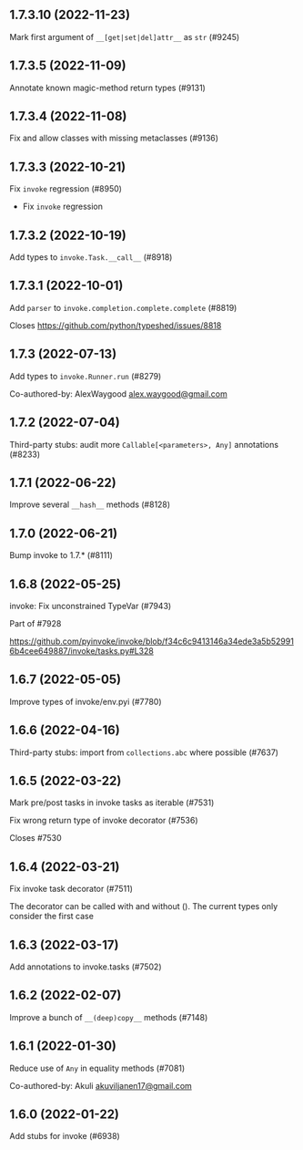 ## 1.7.3.10 (2022-11-23)

Mark first argument of `__[get|set|del]attr__` as `str` (#9245)

## 1.7.3.5 (2022-11-09)

Annotate known magic-method return types (#9131)

## 1.7.3.4 (2022-11-08)

Fix and allow classes with missing metaclasses (#9136)

## 1.7.3.3 (2022-10-21)

Fix `invoke` regression (#8950)

* Fix `invoke` regression

## 1.7.3.2 (2022-10-19)

Add types to `invoke.Task.__call__` (#8918)

## 1.7.3.1 (2022-10-01)

Add `parser` to `invoke.completion.complete.complete` (#8819)

Closes https://github.com/python/typeshed/issues/8818

## 1.7.3 (2022-07-13)

Add types to `invoke.Runner.run` (#8279)

Co-authored-by: AlexWaygood <alex.waygood@gmail.com>

## 1.7.2 (2022-07-04)

Third-party stubs: audit more `Callable[<parameters>, Any]` annotations (#8233)

## 1.7.1 (2022-06-22)

Improve several `__hash__` methods (#8128)

## 1.7.0 (2022-06-21)

Bump invoke to 1.7.* (#8111)

## 1.6.8 (2022-05-25)

invoke: Fix unconstrained TypeVar (#7943)

Part of #7928

https://github.com/pyinvoke/invoke/blob/f34c6c9413146a34ede3a5b529916b4cee649887/invoke/tasks.py#L328

## 1.6.7 (2022-05-05)

Improve types of invoke/env.pyi (#7780)

## 1.6.6 (2022-04-16)

Third-party stubs: import from `collections.abc` where possible (#7637)

## 1.6.5 (2022-03-22)

Mark pre/post tasks in invoke tasks as iterable (#7531)

Fix wrong return type of invoke decorator (#7536)

Closes #7530

## 1.6.4 (2022-03-21)

Fix invoke task decorator (#7511)

The decorator can be called with and without (). The current types only consider the first case

## 1.6.3 (2022-03-17)

Add annotations to invoke.tasks (#7502)

## 1.6.2 (2022-02-07)

Improve a bunch of `__(deep)copy__` methods (#7148)

## 1.6.1 (2022-01-30)

Reduce use of `Any` in equality methods (#7081)

Co-authored-by: Akuli <akuviljanen17@gmail.com>

## 1.6.0 (2022-01-22)

Add stubs for invoke (#6938)


